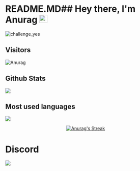 # README.MD## Hey there, I'm Anurag <img src="https://media.giphy.com/media/hvRJCLFzcasrR4ia7z/giphy.gif" width="25px">
![challenge_yes](https://i.alexflipnote.dev/4h93guy.png)


## Visitors
![Anurag](https://profile-counter.glitch.me/InvalidAnurag/count.svg)


</span>

<span float="center" height=200>
  <h2>Github Stats</h2>
<img src="https://github-readme-stats.vercel.app/api?username=InvalidAnurag&show_icons=true&count_private=true&title_color=ebebec&text_color=f2f9ff&icon_color=3ad253&bg_color=090d0f" float="left" />
  <h2>Most used languages</h2>
<img src="https://github-readme-stats.vercel.app/api/top-langs?username=Shadowaf&show_icons=true&title_color=d1eaff&text_color=f2f9ff&icon_color=a3b9cc&bg_color=475159" float="right" />
</span>

<p align="center">
    <a href="https://github.com/SubhamRaoniar28/github-readme-streak-stats">
        <img title="🔥 Get streak stats for your profile at git.io/streak-stats" alt="Anurag's Streak" src="http://github-readme-streak-stats.herokuapp.com?user=InvalidAnurag&theme=github-dark&hide_border=true&stroke=0000&background=060A0CD0"/>
    </a>
</p>


# Discord

[![](https://discord.c99.nl/widget/theme-1/458541186265907210.png)](https://discord.gg/flantic)

